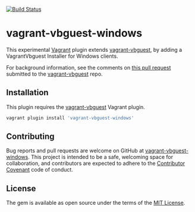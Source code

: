 [![Build Status](https://travis-ci.org/m03/vagrant-vbguest-windows.svg?branch=master)](https://travis-ci.org/m03/vagrant-vbguest-windows)

# vagrant-vbguest-windows
This experimental [Vagrant] plugin extends [vagrant-vbguest], by adding a VagrantVbguest Installer for Windows clients.

For background information, see the comments on [this pull request](https://github.com/dotless-de/vagrant-vbguest/pull/129#issuecomment-281099298)
submitted to the [vagrant-vbguest] repo.


## Installation

This plugin requires the [vagrant-vbguest] Vagrant plugin.

```sh
vagrant plugin install 'vagrant-vbguest-windows'
```


## Contributing

Bug reports and pull requests are welcome on GitHub at [vagrant-vbguest-windows].
This project is intended to be a safe, welcoming space for collaboration, and contributors are expected to adhere to the [Contributor Covenant] code of conduct.


## License

The gem is available as open source under the terms of the [MIT License].

[Contributor Covenant]: <http://contributor-covenant.org/>
[MIT License]: <http://opensource.org/licenses/MIT>
[Vagrant]: <https://github.com/mitchellh/vagrant>
[vagrant-vbguest]: <https://github.com/dotless-de/vagrant-vbguest>
[vagrant-vbguest-windows]: <https://github.com/m03/vagrant-vbguest-windows>
